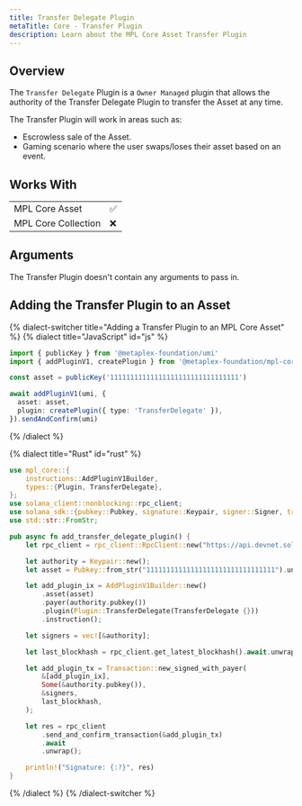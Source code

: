 ```yaml
---
title: Transfer Delegate Plugin
metaTitle: Core - Transfer Plugin
description: Learn about the MPL Core Asset Transfer Plugin
---
```


## Overview

The `Transfer Delegate` Plugin is a `Owner Managed` plugin that allows the authority of the Transfer Delegate Plugin to transfer the Asset at any time.

The Transfer Plugin will work in areas such as:

- Escrowless sale of the Asset.
- Gaming scenario where the user swaps/loses their asset based on an event.

## Works With

|                     |     |
| ------------------- | --- |
| MPL Core Asset      | ✅  |
| MPL Core Collection | ❌  |

## Arguments

The Transfer Plugin doesn't contain any arguments to pass in.

## Adding the Transfer Plugin to an Asset

{% dialect-switcher title="Adding a Transfer Plugin to an MPL Core Asset" %}
{% dialect title="JavaScript" id="js" %}

```ts
import { publicKey } from '@metaplex-foundation/umi'
import { addPluginV1, createPlugin } from '@metaplex-foundation/mpl-core'

const asset = publicKey('11111111111111111111111111111111')

await addPluginV1(umi, {
  asset: asset,
  plugin: createPlugin({ type: 'TransferDelegate' }),
}).sendAndConfirm(umi)
```

{% /dialect %}

{% dialect title="Rust" id="rust" %}

```rust
use mpl_core::{
    instructions::AddPluginV1Builder,
    types::{Plugin, TransferDelegate},
};
use solana_client::nonblocking::rpc_client;
use solana_sdk::{pubkey::Pubkey, signature::Keypair, signer::Signer, transaction::Transaction};
use std::str::FromStr;

pub async fn add_transfer_delegate_plugin() {
    let rpc_client = rpc_client::RpcClient::new("https://api.devnet.solana.com".to_string());

    let authority = Keypair::new();
    let asset = Pubkey::from_str("11111111111111111111111111111111").unwrap();

    let add_plugin_ix = AddPluginV1Builder::new()
        .asset(asset)
        .payer(authority.pubkey())
        .plugin(Plugin::TransferDelegate(TransferDelegate {}))
        .instruction();

    let signers = vec![&authority];

    let last_blockhash = rpc_client.get_latest_blockhash().await.unwrap();

    let add_plugin_tx = Transaction::new_signed_with_payer(
        &[add_plugin_ix],
        Some(&authority.pubkey()),
        &signers,
        last_blockhash,
    );

    let res = rpc_client
        .send_and_confirm_transaction(&add_plugin_tx)
        .await
        .unwrap();

    println!("Signature: {:?}", res)
}

```

{% /dialect %}
{% /dialect-switcher %}

